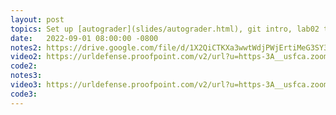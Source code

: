 ```yaml
---
layout: post
topics: Set up [autograder](slides/autograder.html), git intro, lab02 tips
date:   2022-09-01 08:00:00 -0800
notes2: https://drive.google.com/file/d/1X2QiCTKXa3wwtWdjPWjErtiMeG3SY3HS/view?usp=sharing
video2: https://urldefense.proofpoint.com/v2/url?u=https-3A__usfca.zoom.us_rec_share_wb53i2wABdg7LX8vKu5CGt6UykxfQI6Uf5nDS6FZAHNkLhQ4rncLOzKzM1V2JK8.fUEG5ZNGF-2DWUBIWW&d=DwMFAw&c=qgVugHHq3rzouXkEXdxBNQ&r=m_kj74_wYREst25SeYd3VZT3dlVY49Gcmu167aW541I&m=fGxpEdNYQB09g4jAY0fpHbI5OHfw6hJie6qVL8nKA3TwkC4xJ3LGqJIlfGlQFe5t&s=9-OdEQhnW2i56fACgXYVAEmtazAfziNtBEIj-4PpyUQ&e=
code2: 
notes3: 
video3: https://urldefense.proofpoint.com/v2/url?u=https-3A__usfca.zoom.us_rec_share_d392gfZY8tDWOuDObccMRzuqv1Y-5F0jTJRqVJqdhv-5F0kDMYdNjLcZSUwP6d1mGNu8.peroJFdS3PmePFJk&d=DwMFAw&c=qgVugHHq3rzouXkEXdxBNQ&r=m_kj74_wYREst25SeYd3VZT3dlVY49Gcmu167aW541I&m=hYnswWCrCruTfKIFmX5WSrh9_W9AXHuhVtY0eNNgVu1GNSrjfLAWBzqvJwkNnJbt&s=TaEVZNjVM8wQkaVojF6IviWdJ86p0YdgotAXKpHry80&e=
code3: 
---
```

